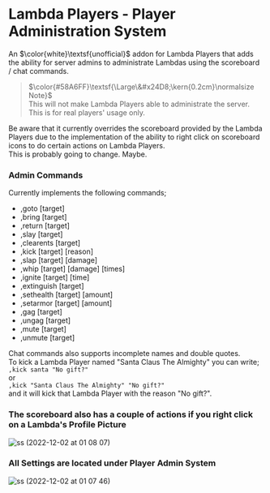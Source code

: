 # Lambda Players - Player Administration System

An $\color{white}\textsf{unofficial}$ addon for Lambda Players that adds the ability for server admins to administrate Lambdas using the scoreboard / chat commands.

> $\color{#58A6FF}\textsf{\Large\&#x24D8;\kern{0.2cm}\normalsize Note}$ <br>
> This will not make Lambda Players able to administrate the server. This is for real players' usage only.

Be aware that it currently overrides the scoreboard provided by the Lambda Players due to the implementation of the ability to right click on scoreboard icons to do certain actions on Lambda Players.<br>
This is probably going to change. Maybe.

### Admin Commands
Currently implements the following commands;
- ,goto [target]
- ,bring [target]
- ,return [target]
- ,slay [target]
- ,clearents [target]
- ,kick [target] [reason]
- ,slap [target] [damage]
- ,whip [target] [damage] [times]
- ,ignite [target] [time]
- ,extinguish [target]
- ,sethealth [target] [amount]
- ,setarmor [target] [amount]
- ,gag [target]
- ,ungag [target]
- ,mute [target]
- ,unmute [target]

Chat commands also supports incomplete names and double quotes.<br>
To kick a Lambda Player named "Santa Claus The Almighty" you can write;
<br>`,kick santa "No gift?"`
<br>or
<br>`,kick "Santa Claus The Almighty" "No gift?"`<br>
and it will kick that Lambda Player with the reason "No gift?".


### The scoreboard also has a couple of actions if you right click on a Lambda's Profile Picture<br>
![ss (2022-12-02 at 01 08 07)](https://user-images.githubusercontent.com/9823203/205289698-f431d894-bc59-44b9-bd2b-fecf7971e16b.png)

### All Settings are located under Player Admin System<br>
![ss (2022-12-02 at 01 07 46)](https://user-images.githubusercontent.com/9823203/205289721-16ecd122-6bcd-4baf-b785-803b84583285.png)
